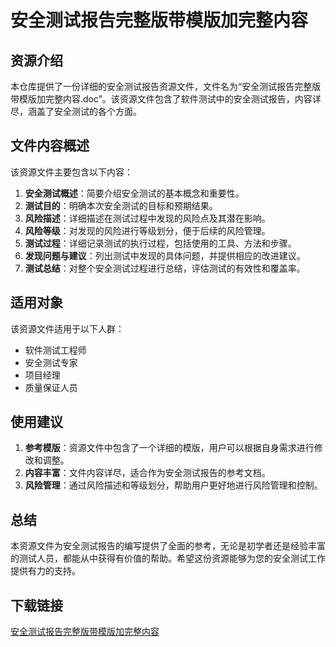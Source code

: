 # 安全测试报告完整版带模版加完整内容

## 资源介绍

本仓库提供了一份详细的安全测试报告资源文件，文件名为“安全测试报告完整版带模版加完整内容.doc”。该资源文件包含了软件测试中的安全测试报告，内容详尽，涵盖了安全测试的各个方面。

## 文件内容概述

该资源文件主要包含以下内容：

1. **安全测试概述**：简要介绍安全测试的基本概念和重要性。
2. **测试目的**：明确本次安全测试的目标和预期结果。
3. **风险描述**：详细描述在测试过程中发现的风险点及其潜在影响。
4. **风险等级**：对发现的风险进行等级划分，便于后续的风险管理。
5. **测试过程**：详细记录测试的执行过程，包括使用的工具、方法和步骤。
6. **发现问题与建议**：列出测试中发现的具体问题，并提供相应的改进建议。
7. **测试总结**：对整个安全测试过程进行总结，评估测试的有效性和覆盖率。

## 适用对象

该资源文件适用于以下人群：

- 软件测试工程师
- 安全测试专家
- 项目经理
- 质量保证人员

## 使用建议

1. **参考模版**：资源文件中包含了一个详细的模版，用户可以根据自身需求进行修改和调整。
2. **内容丰富**：文件内容详尽，适合作为安全测试报告的参考文档。
3. **风险管理**：通过风险描述和等级划分，帮助用户更好地进行风险管理和控制。

## 总结

本资源文件为安全测试报告的编写提供了全面的参考，无论是初学者还是经验丰富的测试人员，都能从中获得有价值的帮助。希望这份资源能够为您的安全测试工作提供有力的支持。

## 下载链接

[安全测试报告完整版带模版加完整内容](https://pan.quark.cn/s/f3e314bb5e7a)
